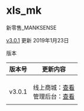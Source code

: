 # xls_mk
新零售_MANKSENSE

[v3.0.1](https://wunongruanyu.github.io/xls_mk/v3.1.1/) 更新 2019年1月23日

版本

| 版本号 | 更新内容                                                     |
| ------ | ------------------------------------------------------------ |
|        |                                                              |
|        |                                                              |
|        |                                                              |
| v3.0.1 | 线上商城：[查看](https://wunongruanyu.github.io/xls_mk/v3.0.1/qt)</br>管理后台：[查看](https://wunongruanyu.github.io/xls_mk/v3.0.1/ht) |
|        |                                                              |



